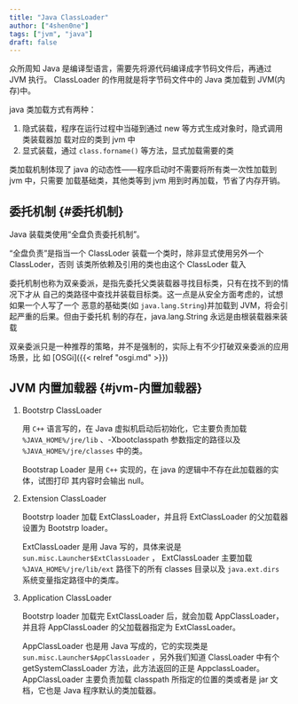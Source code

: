 ```yaml
---
title: "Java ClassLoader"
author: ["4shen0ne"]
tags: ["jvm", "java"]
draft: false
---
```


众所周知 Java 是编译型语言，需要先将源代码编译成字节码文件后，再通过 JVM 执行。
ClassLoader 的作用就是将字节码文件中的 Java 类加载到 JVM(内存)中。

java 类加载方式有两种：

1.  隐式装载，程序在运行过程中当碰到通过 new 等方式生成对象时，隐式调用类装载器加
    载对应的类到 jvm 中
2.  显式装载，通过 `class.forname()` 等方法，显式加载需要的类

类加载机制体现了 java 的动态性——程序启动时不需要将所有类一次性加载到 jvm 中，只需要
加载基础类，其他类等到 jvm 用到时再加载，节省了内存开销。


## 委托机制 {#委托机制}

Java 装载类使用“全盘负责委托机制”。

“全盘负责”是指当一个 ClassLoder 装载一个类时，除非显式使用另外一个 ClassLoder，否则
该类所依赖及引用的类也由这个 ClassLoder 载入

委托机制也称为双亲委派，是指先委托父类装载器寻找目标类，只有在找不到的情况下才从
自己的类路径中查找并装载目标类。这一点是从安全方面考虑的，试想如果一个人写了一个
恶意的基础类(如 `java.lang.String`)并加载到 JVM，将会引起严重的后果。但由于委托机
制的存在，java.lang.String 永远是由根装载器来装载

双亲委派只是一种推荐的策略，并不是强制的，实际上有不少打破双亲委派的应用场景，比
如 [OSGi]({{< relref "osgi.md" >}})


## JVM 内置加载器 {#jvm-内置加载器}

1.  Bootstrp ClassLoader

    用 `C++` 语言写的，在 Java 虚拟机启动后初始化，它主要负责加载 `%JAVA_HOME%/jre/lib`
    、-Xbootclasspath 参数指定的路径以及 `%JAVA_HOME%/jre/classes` 中的类。

    Bootstrap Loader 是用 `C++` 实现的，在 java 的逻辑中不存在此加载器的实体，试图打印
    其内容时会输出 null。

2.  Extension ClassLoader

    Bootstrp loader 加载 ExtClassLoader，并且将 ExtClassLoader 的父加载器设置为
    Bootstrp loader。

    ExtClassLoader 是用 Java 写的，具体来说是 `sun.misc.Launcher$ExtClassLoader` ，
    ExtClassLoader 主要加载 `%JAVA_HOME%/jre/lib/ext` 路径下的所有 classes 目录以及
    `java.ext.dirs` 系统变量指定路径中的类库。

3.  Application ClassLoader

    Bootstrp loader 加载完 ExtClassLoader 后，就会加载 AppClassLoader，并且将
    AppClassLoader 的父加载器指定为 ExtClassLoader。

    AppClassLoader 也是用 Java 写成的，它的实现类是 `sun.misc.Launcher$AppClassLoader`
    ，另外我们知道 ClassLoader 中有个 getSystemClassLoader 方法，此方法返回的正是
    AppclassLoader。AppClassLoader 主要负责加载 classpath 所指定的位置的类或者是 jar
    文档，它也是 Java 程序默认的类加载器。
